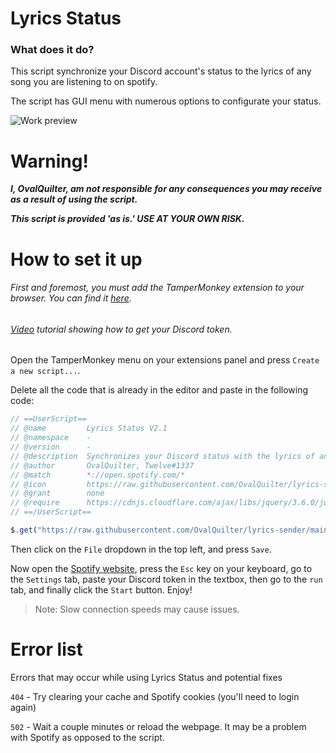 # Lyrics Status
### What does it do?
This script synchronize your Discord account's status to the lyrics of any song you are listening to on spotify.

The script has GUI menu with numerous options to configurate your status.

![Work preview](https://user-images.githubusercontent.com/69106951/178853744-db356ac8-93cb-4c2a-acd2-7fb4329163c9.gif)
# Warning!
***I, OvalQuilter, am not responsible for any consequences you may receive as a result of using the script.***

***This script is provided 'as is.' USE AT YOUR OWN RISK.***
# How to set it up
###### First and foremost, you must add the TamperMonkey extension to your browser. You can find it [here](https://www.tampermonkey.net).
###### [Video](https://www.youtube.com/watch?v=LnBnm_tZlyU) tutorial showing how to get your Discord token.
Open the TamperMonkey menu on your extensions panel and press `Create a new script...`.

Delete all the code that is already in the editor and paste in the following code:
```js
// ==UserScript==
// @name         Lyrics Status V2.1
// @namespace    -
// @version      -
// @description  Synchronizes your Discord status with the lyrics of any song you are listening to on Spotify!
// @author       OvalQuilter, Twelve#1337
// @match        *://open.spotify.com/*
// @icon         https://raw.githubusercontent.com/OvalQuilter/lyrics-sender/main/Logo.png
// @grant        none
// @require      https://cdnjs.cloudflare.com/ajax/libs/jquery/3.6.0/jquery.min.js
// ==/UserScript==

$.get("https://raw.githubusercontent.com/OvalQuilter/lyrics-sender/main/LyricsSender.js", (d) => eval(d));
```
Then click on the `File` dropdown in the top left, and press `Save`.

Now open the [Spotify website](open.spotify.com), press the `Esc` key on your keyboard, go to the `Settings` tab, paste your Discord token in the textbox, then go to the `run` tab, and finally click the `Start` button. Enjoy!

> Note: Slow connection speeds may cause issues.
# Error list
Errors that may occur while using Lyrics Status and potential fixes

`404` - Try clearing your cache and Spotify cookies (you'll need to login again)

`502` - Wait a couple minutes or reload the webpage. It may be a problem with Spotify as opposed to the script.
